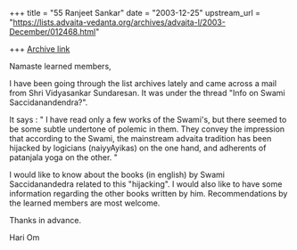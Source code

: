 +++
title = "55 Ranjeet Sankar"
date = "2003-12-25"
upstream_url = "https://lists.advaita-vedanta.org/archives/advaita-l/2003-December/012468.html"

+++
[Archive link](https://lists.advaita-vedanta.org/archives/advaita-l/2003-December/012468.html)

Namaste learned members,

I have been going through the list archives lately and came across a mail
from Shri Vidyasankar Sundaresan.
It was under the thread "Info on Swami Saccidanandendra?".

It says :
" I have read only a few works of the Swami's, but there seemed to be some
subtle undertone of polemic in them. They convey the impression that
according to the Swami, the mainstream advaita tradition has been hijacked
by logicians (naiyyAyikas) on the one hand, and adherents of patanjala
yoga on the other. "

I would like to know about the books (in english) by Swami Saccidanandedra
related to this "hijacking". I would also like to have some information
regarding the other books written by him. Recommendations by the learned
members are most welcome.

Thanks in advance.

Hari Om

